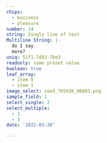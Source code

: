 ```yaml
---
chips:
  - business
  - pleasure
number: 14
string: Single line of text
Multiline String: |-
  do I say
  more?
uniq: 51f1-7d83-7be3
readonly: some preset value
boolean: true
leaf_array:
  - item 0
  - item 1
image_select: seed_765936_00003.png
sample_field: 1
select_single: 2
select_multiple:
  - 1
  - 3
date: '2022-03-28'

---
```










































































